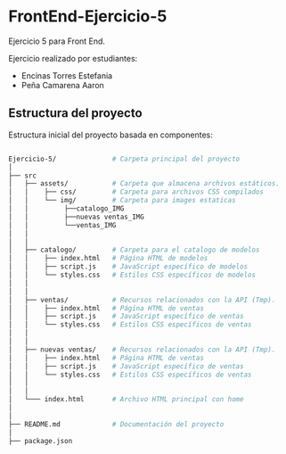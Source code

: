 # FrontEnd-Ejercicio-5
Ejercicio 5 para Front End. 

Ejercicio realizado por estudiantes:
  - Encinas Torres Estefania
  - Peña Camarena Aaron 
  
 
  ## Estructura del proyecto

Estructura inicial del proyecto basada en componentes:

```bash

Ejercicio-5/              # Carpeta principal del proyecto
│
├── src
│   ├── assets/           # Carpeta que almacena archivos estáticos.
│   │    ├── css/         # Carpeta para archivos CSS compilados
│   │    └── img/  		  # Carpeta para images estaticas
│	│		  ├──catalogo_IMG 
│	│		  ├──nuevas ventas_IMG
│	│		  └──ventas_IMG
│   │
│   │
│   ├── catalogo/         # Carpeta para el catalogo de modelos
│   │    ├── index.html   # Página HTML de modelos
│   │    ├── script.js    # JavaScript específico de modelos
│   │    └── styles.css   # Estilos CSS específicos de modelos
│   │
│   │
│   ├── ventas/           # Recursos relacionados con la API (Tmp).
│   │    ├── index.html   # Página HTML de ventas
│   │    ├── script.js    # JavaScript específico de ventas
│   │    └── styles.css   # Estilos CSS específicos de ventas
│   │
│   │
│   ├── nuevas ventas/    # Recursos relacionados con la API (Tmp).
│   │    ├── index.html   # Página HTML de ventas
│   │    ├── script.js    # JavaScript específico de ventas
│   │    └── styles.css   # Estilos CSS específicos de ventas
│	│
│	│
│   └─── index.html       # Archivo HTML principal con home
│
│
├── README.md             # Documentación del proyecto
│
├── package.json

```
